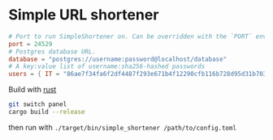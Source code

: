 # Simple URL shortener
```toml
# Port to run SimpleShortener on. Can be overridden with the `PORT` environment variable.
port = 24529
# Postgres database URL.
database = "postgres://username:password@localhost/database"
# A key:value list of username:sha256-hashed passwords
users = { IT = "86ae7f34fa6f2df4487f293e671b4f12290cfb116b728d95d31b703759daf2c7", marketing = "b3bd546e40e984a3067961591feea0c1a253051896e653bba6b8302317987ed3" }

```
Build with [rust](https://rust-lang.org)
```bash
git switch panel
cargo build --release
```
then run with `./target/bin/simple_shortener /path/to/config.toml`
